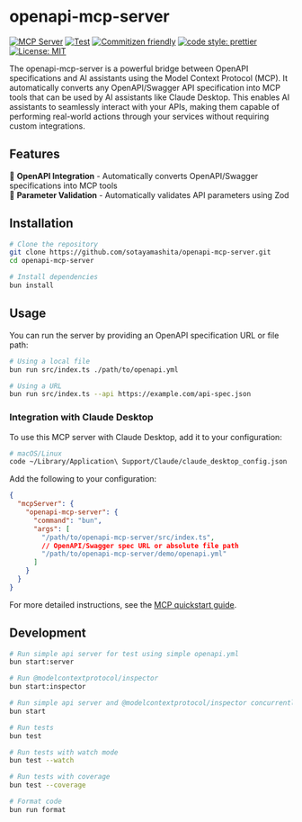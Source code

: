 # openapi-mcp-server

[![MCP Server](https://badge.mcpx.dev?type=server "MCP Server")](https://modelcontextprotocol.io/introduction) [![Test](https://github.com/sotayamashita/openapi-mcp-server/actions/workflows/test.yml/badge.svg)](https://github.com/sotayamashita/openapi-mcp-server/actions/workflows/test.yml) [![Commitizen friendly](https://img.shields.io/badge/commitizen-friendly-brightgreen.svg)](http://commitizen.github.io/cz-cli/) [![code style: prettier](https://img.shields.io/badge/code_style-prettier-ff69b4.svg)](https://github.com/prettier/prettier) [![License: MIT](https://img.shields.io/badge/License-MIT-yellow.svg)](https://opensource.org/licenses/MIT)

The openapi-mcp-server is a powerful bridge between OpenAPI specifications and AI assistants using the Model Context Protocol (MCP). It automatically converts any OpenAPI/Swagger API specification into MCP tools that can be used by AI assistants like Claude Desktop. This enables AI assistants to seamlessly interact with your APIs, making them capable of performing real-world actions through your services without requiring custom integrations.

## Features

🔌 **OpenAPI Integration** - Automatically converts OpenAPI/Swagger specifications into MCP tools  
🧩 **Parameter Validation** - Automatically validates API parameters using Zod

## Installation

```bash
# Clone the repository
git clone https://github.com/sotayamashita/openapi-mcp-server.git
cd openapi-mcp-server

# Install dependencies
bun install
```

## Usage

You can run the server by providing an OpenAPI specification URL or file path:

```bash
# Using a local file
bun run src/index.ts ./path/to/openapi.yml

# Using a URL
bun run src/index.ts --api https://example.com/api-spec.json
```

### Integration with Claude Desktop

To use this MCP server with Claude Desktop, add it to your configuration:

```bash
# macOS/Linux
code ~/Library/Application\ Support/Claude/claude_desktop_config.json
```

Add the following to your configuration:

```json
{
  "mcpServer": {
    "openapi-mcp-server": {
      "command": "bun",
      "args": [
        "/path/to/openapi-mcp-server/src/index.ts",
        // OpenAPI/Swagger spec URL or absolute file path
        "/path/to/openapi-mcp-server/demo/openapi.yml"
      ]
    }
  }
}
```

For more detailed instructions, see the [MCP quickstart guide](https://modelcontextprotocol.io/quickstart/user).

## Development

```bash
# Run simple api server for test using simple openapi.yml
bun start:server

# Run @modelcontextprotocol/inspector
bun start:inspector

# Run simple api server and @modelcontextprotocol/inspector concurrently
bun start

# Run tests
bun test

# Run tests with watch mode
bun test --watch

# Run tests with coverage
bun test --coverage

# Format code
bun run format
```
